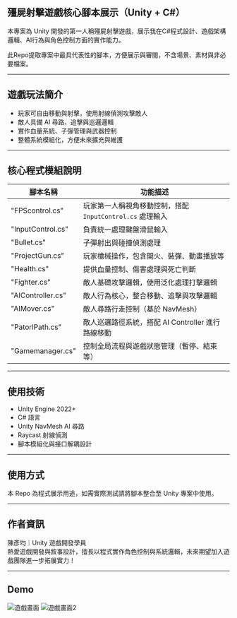## 殭屍射擊遊戲核心腳本展示（Unity + C#）

本專案為 Unity 開發的第一人稱殭屍射擊遊戲，展示我在C#程式設計、遊戲架構邏輯、AI行為與角色控制方面的實作能力。

此Repo提取專案中最具代表性的腳本，方便展示與審閱，不含場景、素材與非必要檔案。

---

## 遊戲玩法簡介

- 玩家可自由移動與射擊，使用射線偵測攻擊敵人
- 敵人具備 AI 尋路、追擊與巡邏邏輯
- 實作血量系統、子彈管理與武器控制
- 整體系統模組化，方便未來擴充與維護

---

## 核心程式模組說明

| 腳本名稱 | 功能描述 |
|----------|----------|
| "FPScontrol.cs" | 玩家第一人稱視角移動控制，搭配 `InputControl.cs` 處理輸入 |
| "InputControl.cs" | 負責統一處理鍵盤滑鼠輸入 |
| "Bullet.cs" | 子彈射出與碰撞偵測處理 |
| "ProjectGun.cs" | 玩家槍械操作，包含開火、裝彈、動畫播放等 |
| "Health.cs" | 提供血量控制、傷害處理與死亡判斷 |
| "Fighter.cs" | 敵人基礎攻擊邏輯，使用泛化處理打擊邏輯 |
| "AIController.cs" | 敵人行為核心，整合移動、追擊與攻擊邏輯 |
| "AIMover.cs" | 敵人尋路行走控制（基於 NavMesh） |
| "PatorlPath.cs" | 敵人巡邏路徑系統，搭配 AI Controller 進行路線移動 |
| "Gamemanager.cs" | 控制全局流程與遊戲狀態管理（暫停、結束等） |

---

## 使用技術

- Unity Engine 2022+
- C# 語言
- Unity NavMesh AI 尋路
- Raycast 射線偵測
- 腳本模組化與接口解耦設計

---

## 使用方式

本 Repo 為程式展示用途，如需實際測試請將腳本整合至 Unity 專案中使用。

---

## 作者資訊

陳彥均｜Unity 遊戲開發學員  
熱愛遊戲開發與敘事設計，擅長以程式實作角色控制與系統邏輯，未來期望加入遊戲團隊進一步拓展實力！

---

## Demo

![遊戲畫面](images/gameplay1.png)
![遊戲畫面2](images/gameplay2.png)
